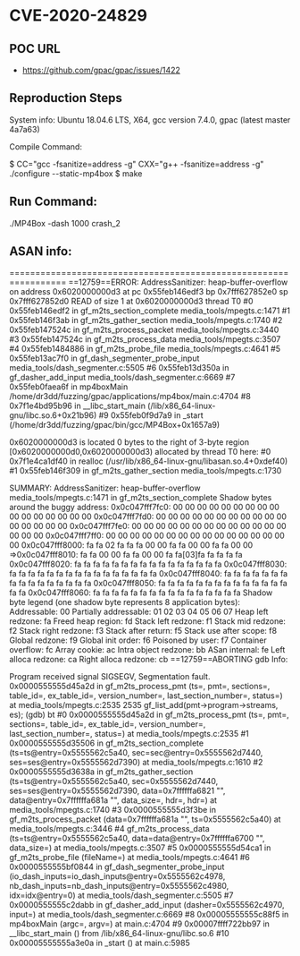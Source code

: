 # CVE-2020-24829

## POC URL
- https://github.com/gpac/gpac/issues/1422

## Reproduction Steps
System info:
Ubuntu 18.04.6 LTS, X64, gcc version 7.4.0, gpac (latest master 4a7a63)

Compile Command:

$ CC="gcc -fsanitize=address -g" CXX="g++ -fsanitize=address -g" ./configure --static-mp4box
$ make
##  Run Command:

./MP4Box -dash 1000 crash_2

##  ASAN info:

=================================================================
==12759==ERROR: AddressSanitizer: heap-buffer-overflow on address 0x6020000000d3 at pc 0x55feb146edf3 bp 0x7fff627852e0 sp 0x7fff627852d0
READ of size 1 at 0x6020000000d3 thread T0
    #0 0x55feb146edf2 in gf_m2ts_section_complete media_tools/mpegts.c:1471
    #1 0x55feb146f3ab in gf_m2ts_gather_section media_tools/mpegts.c:1740
    #2 0x55feb147524c in gf_m2ts_process_packet media_tools/mpegts.c:3440
    #3 0x55feb147524c in gf_m2ts_process_data media_tools/mpegts.c:3507
    #4 0x55feb1484886 in gf_m2ts_probe_file media_tools/mpegts.c:4641
    #5 0x55feb13ac7f0 in gf_dash_segmenter_probe_input media_tools/dash_segmenter.c:5505
    #6 0x55feb13d350a in gf_dasher_add_input media_tools/dash_segmenter.c:6669
    #7 0x55feb0faea6f in mp4boxMain /home/dr3dd/fuzzing/gpac/applications/mp4box/main.c:4704
    #8 0x7f1e4bd95b96 in __libc_start_main (/lib/x86_64-linux-gnu/libc.so.6+0x21b96)
    #9 0x55feb0f9d7a9 in _start (/home/dr3dd/fuzzing/gpac/bin/gcc/MP4Box+0x1657a9)

0x6020000000d3 is located 0 bytes to the right of 3-byte region [0x6020000000d0,0x6020000000d3)
allocated by thread T0 here:
    #0 0x7f1e4ca1df40 in realloc (/usr/lib/x86_64-linux-gnu/libasan.so.4+0xdef40)
    #1 0x55feb146f309 in gf_m2ts_gather_section media_tools/mpegts.c:1730

SUMMARY: AddressSanitizer: heap-buffer-overflow media_tools/mpegts.c:1471 in gf_m2ts_section_complete
Shadow bytes around the buggy address:
  0x0c047fff7fc0: 00 00 00 00 00 00 00 00 00 00 00 00 00 00 00 00
  0x0c047fff7fd0: 00 00 00 00 00 00 00 00 00 00 00 00 00 00 00 00
  0x0c047fff7fe0: 00 00 00 00 00 00 00 00 00 00 00 00 00 00 00 00
  0x0c047fff7ff0: 00 00 00 00 00 00 00 00 00 00 00 00 00 00 00 00
  0x0c047fff8000: fa fa 02 fa fa fa 00 00 fa fa 00 00 fa fa 00 00
=>0x0c047fff8010: fa fa 00 00 fa fa 00 00 fa fa[03]fa fa fa fa fa
  0x0c047fff8020: fa fa fa fa fa fa fa fa fa fa fa fa fa fa fa fa
  0x0c047fff8030: fa fa fa fa fa fa fa fa fa fa fa fa fa fa fa fa
  0x0c047fff8040: fa fa fa fa fa fa fa fa fa fa fa fa fa fa fa fa
  0x0c047fff8050: fa fa fa fa fa fa fa fa fa fa fa fa fa fa fa fa
  0x0c047fff8060: fa fa fa fa fa fa fa fa fa fa fa fa fa fa fa fa
Shadow byte legend (one shadow byte represents 8 application bytes):
  Addressable:           00
  Partially addressable: 01 02 03 04 05 06 07 
  Heap left redzone:       fa
  Freed heap region:       fd
  Stack left redzone:      f1
  Stack mid redzone:       f2
  Stack right redzone:     f3
  Stack after return:      f5
  Stack use after scope:   f8
  Global redzone:          f9
  Global init order:       f6
  Poisoned by user:        f7
  Container overflow:      fc
  Array cookie:            ac
  Intra object redzone:    bb
  ASan internal:           fe
  Left alloca redzone:     ca
  Right alloca redzone:    cb
==12759==ABORTING
gdb Info:

Program received signal SIGSEGV, Segmentation fault.
0x0000555555d45a2d in gf_m2ts_process_pmt (ts=<optimized out>, pmt=<optimized out>, sections=<optimized out>, 
    table_id=<optimized out>, ex_table_id=<optimized out>, version_number=<optimized out>, 
    last_section_number=<optimized out>, status=<optimized out>) at media_tools/mpegts.c:2535
2535				gf_list_add(pmt->program->streams, es);
(gdb) bt
#0  0x0000555555d45a2d in gf_m2ts_process_pmt (ts=<optimized out>, pmt=<optimized out>, sections=<optimized out>, 
    table_id=<optimized out>, ex_table_id=<optimized out>, version_number=<optimized out>, 
    last_section_number=<optimized out>, status=<optimized out>) at media_tools/mpegts.c:2535
#1  0x0000555555d35506 in gf_m2ts_section_complete (ts=ts@entry=0x5555562c5a40, sec=sec@entry=0x5555562d7440, 
    ses=ses@entry=0x5555562d7390) at media_tools/mpegts.c:1610
#2  0x0000555555d3638a in gf_m2ts_gather_section (ts=ts@entry=0x5555562c5a40, sec=0x5555562d7440, 
    ses=ses@entry=0x5555562d7390, data=0x7ffffffa6821 "", data@entry=0x7ffffffa681a "", data_size=<optimized out>, 
    hdr=<optimized out>, hdr=<optimized out>) at media_tools/mpegts.c:1740
#3  0x0000555555d3f3be in gf_m2ts_process_packet (data=0x7ffffffa681a "", ts=0x5555562c5a40)
    at media_tools/mpegts.c:3446
#4  gf_m2ts_process_data (ts=ts@entry=0x5555562c5a40, data=data@entry=0x7ffffffa6700 "", data_size=<optimized out>)
    at media_tools/mpegts.c:3507
#5  0x0000555555d54ca1 in gf_m2ts_probe_file (fileName=<optimized out>) at media_tools/mpegts.c:4641
#6  0x0000555555bf0844 in gf_dash_segmenter_probe_input (io_dash_inputs=io_dash_inputs@entry=0x5555562c4978, 
    nb_dash_inputs=nb_dash_inputs@entry=0x5555562c4980, idx=idx@entry=0) at media_tools/dash_segmenter.c:5505
#7  0x0000555555c2dabb in gf_dasher_add_input (dasher=0x5555562c4970, input=<optimized out>)
    at media_tools/dash_segmenter.c:6669
#8  0x00005555555c88f5 in mp4boxMain (argc=<optimized out>, argv=<optimized out>) at main.c:4704
#9  0x00007ffff722bb97 in __libc_start_main () from /lib/x86_64-linux-gnu/libc.so.6
#10 0x00005555555a3e0a in _start () at main.c:5985